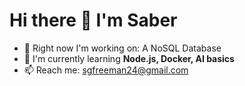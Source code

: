 # Hi there 👋 I'm Saber

- 🔭 Right now I'm working on: A NoSQL Database
- 🌱 I'm currently learning **Node.js, Docker, AI basics**  
- 📫 Reach me: [sgfreeman24@gmail.com](mailto:sgfreeman24@gmail.com)  


